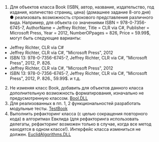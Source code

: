 1. Для объектов класса Book (ISBN, автор, название, издательство, год издания, количество страниц, цена) (домашнее задание 8-ого дня)
●	реализовать возможность строкового представления различного вида. Например, для объекта со значениями ISBN = 978-0-7356-6745-7, AuthorName  = Jeffrey Richter, Title = CLR via C#, Publisher = Microsoft Press, Year = 2012, NumberOPpages = 826, Price = 59.99$, могут быть следующие варианты:
-	Jeffrey Richter, CLR via C#
-	Jeffrey Richter, CLR via C#, "Microsoft Press", 2012
-	ISBN 13: 978-0-7356-6745-7, Jeffrey Richter, CLR via C#, "Microsoft Press", 2012, P. 826.
-	Jeffrey Richter, CLR via C#, "Microsoft Press", 2012
-	ISBN 13: 978-0-7356-6745-7, Jeffrey Richter, CLR via C#, "Microsoft Press", 2012, P. 826., 59.99$.
и т.д. 
2. Не изменяя класс Book, добавить для объектов данного класса дополнительную возможность форматирования, изначально не предусмотренную классом. 
<a href="https://github.com/SIV220785/Training_Epam/tree/master/NET.W.2019.Slavnikov.10/Book.DLL">Bool.DLL</a>
3. Для реализованных в пп. 1, 2 функциональностей разработать модульные тесты.
<a href = "https://github.com/SIV220785/Training_Epam/tree/master/NET.W.2019.Slavnikov.10/TestBookFormat">TestBook</a>
4. Выполнить рефакторинг класса (с целью сокращения повторного кода) в алгоритмах Евклида (для рефакторинга использовать делегаты, рефакторинг возможен только в случае, когда все метод находятся в одном классе!). Интерфейс класса измениться не должен.
<a href="https://github.com/SIV220785/Training_Epam/tree/master/NET.W.2019.Slavnikov.10/EuclidAlgorithms.DLL">EuclidAlgorithms.DLL</a>

